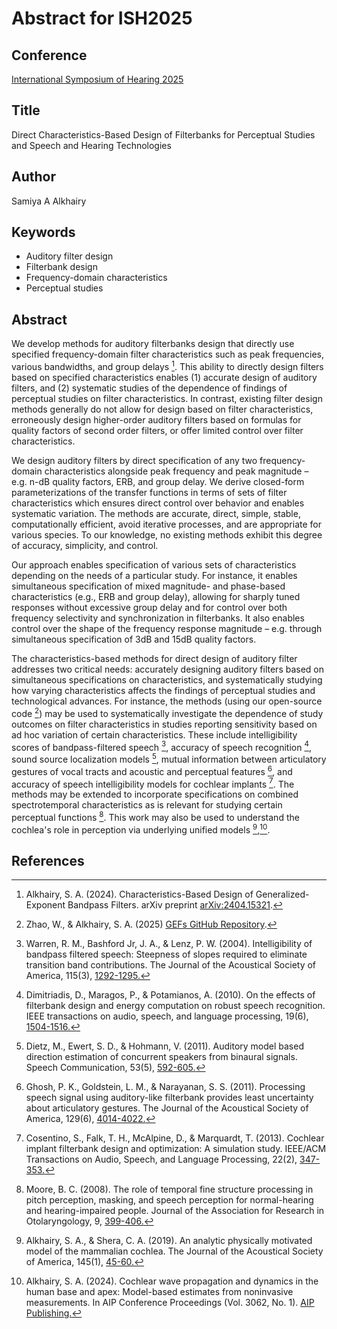 # Abstract for ISH2025

## Conference
[International Symposium of Hearing 2025](https://easychair.org/smart-program/ISH2025/2025-06-05.html#talk:277104)

## Title
Direct Characteristics-Based Design of Filterbanks for Perceptual Studies and Speech and Hearing Technologies

## Author
Samiya A Alkhairy

## Keywords
* Auditory filter design
* Filterbank design
* Frequency-domain characteristics
* Perceptual studies


## Abstract
We develop methods for auditory filterbanks design that directly use specified frequency-domain filter characteristics such as peak frequencies, various bandwidths, and group delays [^1]. This ability to directly design filters based on specified characteristics enables (1) accurate design of auditory filters, and (2) systematic studies of the dependence of findings of perceptual studies on filter characteristics. In contrast, existing filter design methods generally do not allow for design based on filter characteristics, erroneously design higher-order auditory filters based on formulas for quality factors of second order filters, or offer limited control over filter characteristics. 

We design auditory filters by direct specification of any two frequency-domain characteristics alongside peak frequency and peak magnitude – e.g. n-dB quality factors, ERB, and group delay. We derive closed-form parameterizations of the transfer functions in terms of sets of filter characteristics which ensures direct control over behavior and enables systematic variation. The methods are accurate, direct, simple, stable, computationally efficient, avoid iterative processes, and are appropriate for various species. To our knowledge, no existing methods exhibit this degree of accuracy, simplicity, and control.

Our approach enables specification of various sets of characteristics depending on the needs of a particular study. For instance, it enables simultaneous specification of mixed magnitude- and phase-based characteristics (e.g., ERB and group delay), allowing for sharply tuned responses without excessive group delay and for control over both frequency selectivity and synchronization in filterbanks. It also enables control over the shape of the frequency response magnitude – e.g. through simultaneous specification of 3dB and 15dB quality factors.

The characteristics-based methods for direct design of auditory filter addresses two critical needs: accurately designing auditory filters based on simultaneous specifications on characteristics, and systematically studying how varying characteristics affects the findings of perceptual studies and technological advances. For instance, the methods (using our open-source code [^2]) may be used to systematically investigate the dependence of study outcomes on filter characteristics in studies reporting sensitivity based on ad hoc variation of certain characteristics. These include intelligibility scores of bandpass-filtered speech [^3], accuracy of speech recognition [^4], sound source localization models [^5], mutual information between articulatory gestures of vocal tracts and acoustic and perceptual features [^6], and accuracy of speech intelligibility models for cochlear implants [^7]. The methods may be extended to incorporate specifications on combined spectrotemporal characteristics as is relevant for studying certain perceptual functions [^8]. This work may also be used to understand the cochlea's role in perception via underlying unified models [^9],[^10].


## References
[^1]: Alkhairy, S. A. (2024). Characteristics-Based Design of Generalized-Exponent Bandpass Filters. arXiv preprint [arXiv:2404.15321](https://arxiv.org/abs/2404.15321).
[^2]: Zhao, W., & Alkhairy, S. A. (2025) [GEFs GitHub Repository](https://github.com/AnalyticModeling/GEFs).
[^3]: Warren, R. M., Bashford Jr, J. A., & Lenz, P. W. (2004). Intelligibility of bandpass filtered speech: Steepness of slopes required to eliminate transition band contributions. The Journal of the Acoustical Society of America, 115(3), [1292-1295.](https://pubs.aip.org/asa/jasa/article-abstract/115/3/1292/546754/Intelligibility-of-bandpass-filtered-speech)
[^4]: Dimitriadis, D., Maragos, P., & Potamianos, A. (2010). On the effects of filterbank design and energy computation on robust speech recognition. IEEE transactions on audio, speech, and language processing, 19(6), [1504-1516.](https://ieeexplore.ieee.org/abstract/document/5638124)
[^5]: Dietz, M., Ewert, S. D., & Hohmann, V. (2011). Auditory model based direction estimation of concurrent speakers from binaural signals. Speech Communication, 53(5), [592-605.](https://www.sciencedirect.com/science/article/pii/S016763931000097X)
[^6]: Ghosh, P. K., Goldstein, L. M., & Narayanan, S. S. (2011). Processing speech signal using auditory-like filterbank provides least uncertainty about articulatory gestures. The Journal of the Acoustical Society of America, 129(6), [4014-4022.](https://pmc.ncbi.nlm.nih.gov/articles/PMC3135153/)
[^7]: Cosentino, S., Falk, T. H., McAlpine, D., & Marquardt, T. (2013). Cochlear implant filterbank design and optimization: A simulation study. IEEE/ACM Transactions on Audio, Speech, and Language Processing, 22(2), [347-353.](https://ieeexplore.ieee.org/abstract/document/6661369)
[^8]: Moore, B. C. (2008). The role of temporal fine structure processing in pitch perception, masking, and speech perception for normal-hearing and hearing-impaired people. Journal of the Association for Research in Otolaryngology, 9, [399-406.](https://link.springer.com/article/10.1007/s10162-008-0143-x)
[^9]: Alkhairy, S. A., & Shera, C. A. (2019). An analytic physically motivated model of the mammalian cochlea. The Journal of the Acoustical Society of America, 145(1), [45-60.](https://pmc.ncbi.nlm.nih.gov/articles/PMC6320697/)
[^10]: Alkhairy, S. A. (2024). Cochlear wave propagation and dynamics in the human base and apex: Model-based estimates from noninvasive measurements. In AIP Conference Proceedings (Vol. 3062, No. 1). [AIP Publishing.](https://arxiv.org/abs/2407.00003)
